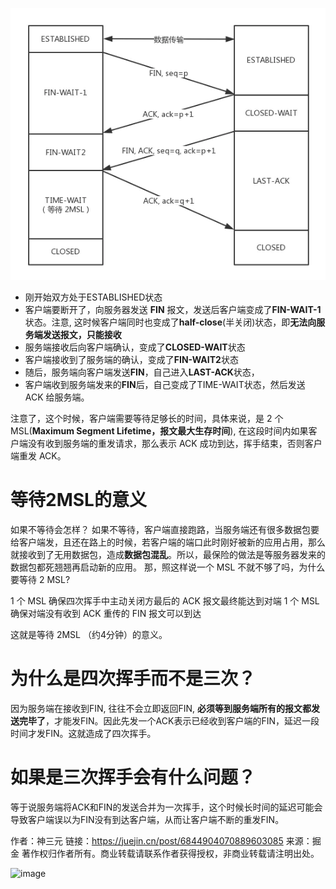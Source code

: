 ![image](https://github.com/leo0807/Web-Learner/blob/master/images/四次挥手.png)
- 刚开始双方处于ESTABLISHED状态
- 客户端要断开了，向服务器发送 **FIN** 报文，发送后客户端变成了**FIN-WAIT-1**状态。注意, 这时候客户端同时也变成了**half-close**(半关闭)状态，即**无法向服务端发送报文，只能接收**
- 服务端接收后向客户端确认，变成了**CLOSED-WAIT**状态
- 客户端接收到了服务端的确认，变成了**FIN-WAIT2**状态
- 随后，服务端向客户端发送**FIN**，自己进入**LAST-ACK**状态，
- 客户端收到服务端发来的**FIN**后，自己变成了TIME-WAIT状态，然后发送 ACK 给服务端。

注意了，这个时候，客户端需要等待足够长的时间，具体来说，是 2 个 MSL(**Maximum Segment Lifetime，报文最大生存时间**), 在这段时间内如果客户端没有收到服务端的重发请求，那么表示 ACK 成功到达，挥手结束，否则客户端重发 ACK。

# 等待2MSL的意义
如果不等待会怎样？
如果不等待，客户端直接跑路，当服务端还有很多数据包要给客户端发，且还在路上的时候，若客户端的端口此时刚好被新的应用占用，那么就接收到了无用数据包，造成**数据包混乱**。所以，最保险的做法是等服务器发来的数据包都死翘翘再启动新的应用。
那，照这样说一个 MSL 不就不够了吗，为什么要等待 2 MSL?

1 个 MSL 确保四次挥手中主动关闭方最后的 ACK 报文最终能达到对端
1 个 MSL 确保对端没有收到 ACK 重传的 FIN 报文可以到达

这就是等待 2MSL （约4分钟）的意义。


# 为什么是四次挥手而不是三次？
因为服务端在接收到FIN, 往往不会立即返回FIN, **必须等到服务端所有的报文都发送完毕了**，才能发FIN。因此先发一个ACK表示已经收到客户端的FIN，延迟一段时间才发FIN。这就造成了四次挥手。

# 如果是三次挥手会有什么问题？

等于说服务端将ACK和FIN的发送合并为一次挥手，这个时候长时间的延迟可能会导致客户端误以为FIN没有到达客户端，从而让客户端不断的重发FIN。

作者：神三元
链接：https://juejin.cn/post/6844904070889603085
来源：掘金
著作权归作者所有。商业转载请联系作者获得授权，非商业转载请注明出处。



![image](https://github.com/leo0807/Web-Learner/blob/master/images/同时挥手.png)
